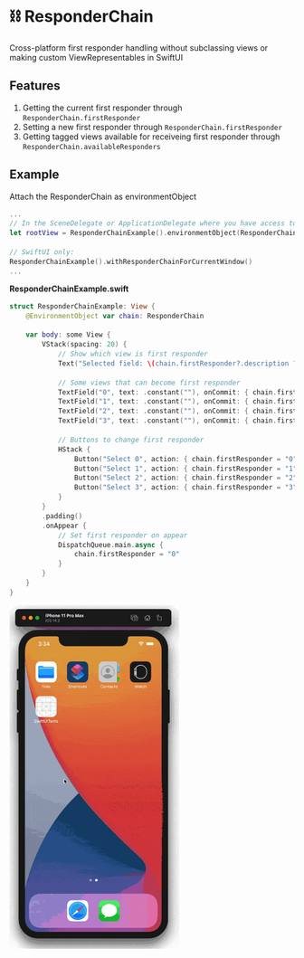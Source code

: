 # ⛓️ ResponderChain

Cross-platform first responder handling without subclassing views or making custom ViewRepresentables in SwiftUI

## Features

1. Getting the current first responder through `ResponderChain.firstResponder`
2. Setting a new first responder through `ResponderChain.firstResponder`
3. Getting tagged views available for receiveing first responder through `ResponderChain.availableResponders`

## Example

Attach the ResponderChain as environmentObject

```swift
...
// In the SceneDelegate or ApplicationDelegate where you have access to the window:
let rootView = ResponderChainExample().environmentObject(ResponderChain(forWindow: window))

// SwiftUI only:
ResponderChainExample().withResponderChainForCurrentWindow()
...
```

**ResponderChainExample.swift**
```swift
struct ResponderChainExample: View {
    @EnvironmentObject var chain: ResponderChain
    
    var body: some View {
        VStack(spacing: 20) {
            // Show which view is first responder
            Text("Selected field: \(chain.firstResponder?.description ?? "Nothing selected")")
            
            // Some views that can become first responder
            TextField("0", text: .constant(""), onCommit: { chain.firstResponder = "1" }).responderTag("0")
            TextField("1", text: .constant(""), onCommit: { chain.firstResponder = "2" }).responderTag("1")
            TextField("2", text: .constant(""), onCommit: { chain.firstResponder = "3" }).responderTag("2")
            TextField("3", text: .constant(""), onCommit: { chain.firstResponder = nil }).responderTag("3")
            
            // Buttons to change first responder
            HStack {
                Button("Select 0", action: { chain.firstResponder = "0" })
                Button("Select 1", action: { chain.firstResponder = "1" })
                Button("Select 2", action: { chain.firstResponder = "2" })
                Button("Select 3", action: { chain.firstResponder = "3" })
            }
        }
        .padding()
        .onAppear {
            // Set first responder on appear
            DispatchQueue.main.async {
                chain.firstResponder = "0"
            }
        }
    }
}
```

<img src="ChainResponder.gif" width="300">
